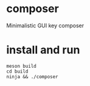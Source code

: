 # composer
Minimalistic GUI key composer


# install and run
```shell
meson build
cd build
ninja && ./composer
```


